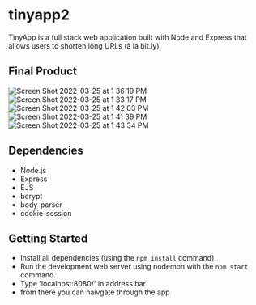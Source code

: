 # tinyapp2

TinyApp is a full stack web application built with Node and Express that allows users to shorten long URLs (à la bit.ly).

## Final Product
![Screen Shot 2022-03-25 at 1 36 19 PM](https://user-images.githubusercontent.com/96452610/160177841-9bd21809-d632-43d7-af6f-433e98012e3e.png)
![Screen Shot 2022-03-25 at 1 33 17 PM](https://user-images.githubusercontent.com/96452610/160178147-aa0b6602-8086-47f2-ac03-1f2fde4ecd79.png)
![Screen Shot 2022-03-25 at 1 42 03 PM](https://user-images.githubusercontent.com/96452610/160178158-64d434ad-7636-45da-8cf4-aeecbd4a10ec.png)
![Screen Shot 2022-03-25 at 1 41 39 PM](https://user-images.githubusercontent.com/96452610/160178173-eed04e77-62bd-4af1-af8b-175a45e72214.png)
![Screen Shot 2022-03-25 at 1 43 34 PM](https://user-images.githubusercontent.com/96452610/160178183-201dde67-5393-47b9-86ed-06121f7e188e.png)

## Dependencies

- Node.js
- Express
- EJS
- bcrypt
- body-parser
- cookie-session


## Getting Started

- Install all dependencies (using the `npm install` command).
- Run the development web server using nodemon with the `npm start` command.
- Type 'localhost:8080/' in address bar 
- from there you can naivgate through the app
